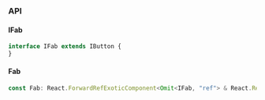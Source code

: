

### API

#### IFab

```ts
interface IFab extends IButton {
}
```

#### Fab

```ts
const Fab: React.ForwardRefExoticComponent<Omit<IFab, "ref"> & React.RefAttributes<unknown>>;
```

